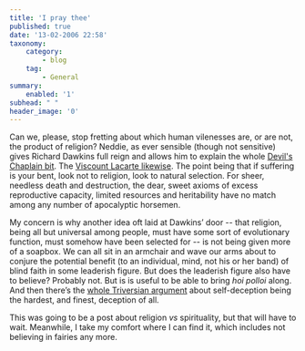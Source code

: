 ```yaml
---
title: 'I pray thee'
published: true
date: '13-02-2006 22:58'
taxonomy:
    category:
        - blog
    tag:
        - General
summary:
    enabled: '1'
subhead: " "
header_image: '0'
---
```


Can we, please, stop fretting about which human vilenesses are, or are not, the product of religion? Neddie, as ever sensible (though not sensitive) gives Richard Dawkins full reign and allows him to explain the whole [Devil's Chaplain bit](http://byneddiejingo.blogspot.com/2006/02/me-and-ricky-dawkins.html). The [Viscount Lacarte likewise](http://viscountlacarte.blogspot.com/2006/02/time-to-listen-to-richard-dawkins.html). The point being that if suffering is your bent, look not to religion, look to natural selection. For sheer, needless death and destruction, the dear, sweet axioms of excess reproductive capacity, limited resources and heritability have no match among any number of apocalyptic horsemen.

My concern is why another idea oft laid at Dawkins’ door -- that religion, being all but universal among people, must have some sort of evolutionary function, must somehow have been selected for -- is not being given more of a soapbox. We can all sit in an armchair and wave our arms about to conjure the potential benefit (to an individual, mind, not his or her band) of blind faith in some leaderish figure. But does the leaderish figure also have to believe? Probably not. But is is useful to be able to bring _hoi polloi_ along. And then there’s the [whole Triversian argument](https://www.theguardian.com/books/2005/aug/27/featuresreviews.guardianreview9) about self-deception being the hardest, and finest, deception of all.

This was going to be a post about religion *vs* spirituality, but that will have to wait. Meanwhile, I take my comfort where I can find it, which includes not believing in fairies any more.
